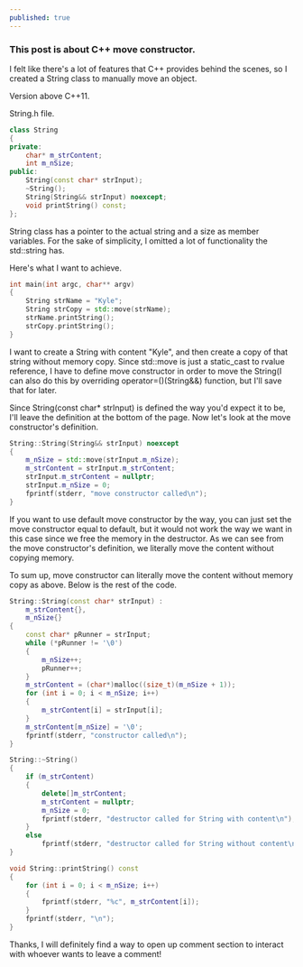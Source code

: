 ```yaml
---
published: true
---
```

### This post is about C++ move constructor.

I felt like there's a lot of features that C++ provides behind the scenes, so I created a String class to manually move an object.

Version above C++11.

String.h file.
```cpp
class String
{
private:
	char* m_strContent;
	int m_nSize;
public:
	String(const char* strInput); 
	~String();
	String(String&& strInput) noexcept;
	void printString() const;
};
```

String class has a pointer to the actual string and a size as member variables. For the sake of simplicity, I omitted a lot of functionality the std::string has.

Here's what I want to achieve. 
```cpp
int main(int argc, char** argv)
{
	String strName = "Kyle";
	String strCopy = std::move(strName);
	strName.printString();
	strCopy.printString();
}
```
I want to create a String with content "Kyle", and then create a copy of that string without memory copy. Since std::move is just a static_cast to rvalue reference, I have to define move constructor in order to move the String(I can also do this by overriding operator=()(String&&) function, but I'll save that for later.

Since String(const char* strInput) is defined the way you'd expect it to be, I'll leave the definition at the bottom of the page. Now let's look at the move constructor's definition.

```cpp
String::String(String&& strInput) noexcept
{
	m_nSize = std::move(strInput.m_nSize);
	m_strContent = strInput.m_strContent;
	strInput.m_strContent = nullptr;
	strInput.m_nSize = 0;
	fprintf(stderr, "move constructor called\n");
}
```
If you want to use default move constructor by the way, you can just set the move constructor equal to default, but it would not work the way we want in this case since we free the memory in the destructor. 
As we can see from the move constructor's definition, we literally move the content without copying memory. 

To sum up, move constructor can literally move the content without memory copy as above. Below is the rest of the code.

```cpp
String::String(const char* strInput) :
	m_strContent{},
	m_nSize{}
{
	const char* pRunner = strInput;
	while (*pRunner != '\0')
	{
		m_nSize++;
		pRunner++;
	}
	m_strContent = (char*)malloc((size_t)(m_nSize + 1));
	for (int i = 0; i < m_nSize; i++)
	{
		m_strContent[i] = strInput[i];
	}
	m_strContent[m_nSize] = '\0';
	fprintf(stderr, "constructor called\n");
}

String::~String()
{
	if (m_strContent)
	{
		delete[]m_strContent;
		m_strContent = nullptr;
		m_nSize = 0;
		fprintf(stderr, "destructor called for String with content\n");
	}
	else
		fprintf(stderr, "destructor called for String without content\n");
}

void String::printString() const
{
	for (int i = 0; i < m_nSize; i++)
	{
		fprintf(stderr, "%c", m_strContent[i]);
	}
	fprintf(stderr, "\n");
}
```

Thanks, I will definitely find a way to open up comment section to interact with whoever wants to leave a comment!
